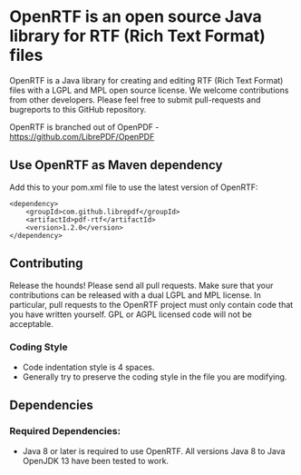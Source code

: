 # OpenRTF is an open source Java library for RTF (Rich Text Format) files #

OpenRTF is a Java library for creating and editing RTF (Rich Text Format) files with a LGPL and MPL open source license.  We welcome contributions from other developers. Please feel free to submit pull-requests and bugreports to this GitHub repository.

OpenRTF is branched out of OpenPDF - https://github.com/LibrePDF/OpenPDF

## Use OpenRTF as Maven dependency
Add this to your pom.xml file to use the latest version of OpenRTF:

    <dependency>
        <groupId>com.github.librepdf</groupId>
        <artifactId>pdf-rtf</artifactId>
        <version>1.2.0</version>
    </dependency>

## Contributing ##
Release the hounds!  Please send all pull requests.
Make sure that your contributions can be released with a dual LGPL and MPL license. In particular, pull requests to the OpenRTF project must only contain code that you have written yourself. GPL or AGPL licensed code will not be acceptable.

### Coding Style ###
- Code indentation style is 4 spaces.
- Generally try to preserve the coding style in the file you are modifying.

## Dependencies ##
### Required Dependencies: ###
 - Java 8 or later is required to use OpenRTF. All versions Java 8 to Java OpenJDK 13 have been tested to work.